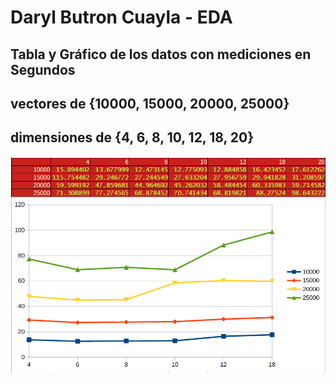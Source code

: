 # Daryl Butron Cuayla - EDA

## Tabla y Gráfico de los datos con mediciones en Segundos
## vectores de {10000, 15000, 20000, 25000}
## dimensiones de {4, 6, 8, 10, 12, 18, 20}

![Alt text](https://github.com/dabc312GitHub/EDA/blob/master/source/tablas_grafico.png)
